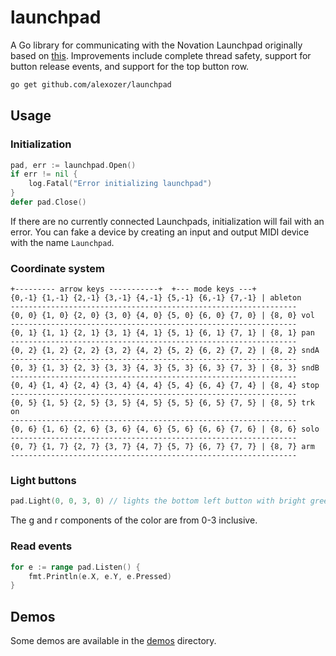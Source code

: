 # launchpad

A Go library for communicating with the Novation Launchpad originally based on [this](https://github.com/rakyll/launchpad). Improvements include complete thread safety, support for button release events, and support for the top button row.

```sh
go get github.com/alexozer/launchpad
```

## Usage

### Initialization

```go
pad, err := launchpad.Open()
if err != nil {
    log.Fatal("Error initializing launchpad")
}
defer pad.Close()
```
If there are no currently connected Launchpads, initialization will fail with an error. You can fake a device by creating an input and output MIDI device with the name `Launchpad`.

### Coordinate system

```
+--------- arrow keys -----------+  +--- mode keys ---+
{0,-1} {1,-1} {2,-1} {3,-1} {4,-1} {5,-1} {6,-1} {7,-1} | ableton
----------------------------------------------------------------
{0, 0} {1, 0} {2, 0} {3, 0} {4, 0} {5, 0} {6, 0} {7, 0} | {8, 0} vol
----------------------------------------------------------------
{0, 1} {1, 1} {2, 1} {3, 1} {4, 1} {5, 1} {6, 1} {7, 1} | {8, 1} pan
----------------------------------------------------------------
{0, 2} {1, 2} {2, 2} {3, 2} {4, 2} {5, 2} {6, 2} {7, 2} | {8, 2} sndA
----------------------------------------------------------------
{0, 3} {1, 3} {2, 3} {3, 3} {4, 3} {5, 3} {6, 3} {7, 3} | {8, 3} sndB
----------------------------------------------------------------
{0, 4} {1, 4} {2, 4} {3, 4} {4, 4} {5, 4} {6, 4} {7, 4} | {8, 4} stop
----------------------------------------------------------------
{0, 5} {1, 5} {2, 5} {3, 5} {4, 5} {5, 5} {6, 5} {7, 5} | {8, 5} trk on
----------------------------------------------------------------
{0, 6} {1, 6} {2, 6} {3, 6} {4, 6} {5, 6} {6, 6} {7, 6} | {8, 6} solo
----------------------------------------------------------------
{0, 7} {1, 7} {2, 7} {3, 7} {4, 7} {5, 7} {6, 7} {7, 7} | {8, 7} arm
----------------------------------------------------------------
```

### Light buttons

```go
pad.Light(0, 0, 3, 0) // lights the bottom left button with bright green
```

The g and r components of the color are from 0-3 inclusive.

### Read events
```go
for e := range pad.Listen() {
	fmt.Println(e.X, e.Y, e.Pressed)
}
```

## Demos

Some demos are available in the [demos](/demos) directory.
